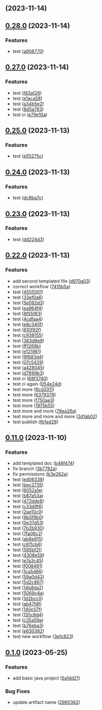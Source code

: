 ## [](https://github.com/aps831/workflows-testbed-maven/compare/v0.28.0...v) (2023-11-14)

## [0.28.0](https://github.com/aps831/workflows-testbed-maven/compare/v0.27.0...v0.28.0) (2023-11-14)


### Features

* test ([a908770](https://github.com/aps831/workflows-testbed-maven/commit/a90877094e195ae65481dc06a22ab9300ab682af))

## [0.27.0](https://github.com/aps831/workflows-testbed-maven/compare/v0.25.0...v0.27.0) (2023-11-14)


### Features

* test ([f43a126](https://github.com/aps831/workflows-testbed-maven/commit/f43a1260e537bfe170b982bf3fc1aa872a605ee9))
* test ([e1aca58](https://github.com/aps831/workflows-testbed-maven/commit/e1aca58d3af083b85bbee19f329a4d367bb16cee))
* test ([a34b5e2](https://github.com/aps831/workflows-testbed-maven/commit/a34b5e2d1625648a6ce04fd6acdb73affd26cdc6))
* test ([8d5a793](https://github.com/aps831/workflows-testbed-maven/commit/8d5a793f165a6a1d2771361f2f172b6f30b2e7ab))
* test ci ([e79e10a](https://github.com/aps831/workflows-testbed-maven/commit/e79e10a1b73b95fc9ed608645f9f72a08b75aa4d))

## [0.25.0](https://github.com/aps831/workflows-testbed-maven/compare/v0.24.0...v0.25.0) (2023-11-13)


### Features

* test ([e55275c](https://github.com/aps831/workflows-testbed-maven/commit/e55275cf69fdef664a41a645042fc2dfc1b0a618))

## [0.24.0](https://github.com/aps831/workflows-testbed-maven/compare/v0.23.0...v0.24.0) (2023-11-13)


### Features

* test ([dc8ba7c](https://github.com/aps831/workflows-testbed-maven/commit/dc8ba7c780b959f2c5c03d30b71c45a6bb8fd4b8))

## [0.23.0](https://github.com/aps831/workflows-testbed-maven/compare/v0.22.0...v0.23.0) (2023-11-13)


### Features

* test ([dd224d3](https://github.com/aps831/workflows-testbed-maven/commit/dd224d3a7903759c6c67901bd16753a9b26e05b6))

## [0.22.0](https://github.com/aps831/workflows-testbed-maven/compare/v0.11.0...v0.22.0) (2023-11-13)


### Features

* add second templated file ([d970a03](https://github.com/aps831/workflows-testbed-maven/commit/d970a0391d4ab6a1b81b8d52b49c21bf3942128d))
* correct workflow ([7415b5a](https://github.com/aps831/workflows-testbed-maven/commit/7415b5a3dbc56cd409e30339ad295f375dd85ace))
* test ([4555501](https://github.com/aps831/workflows-testbed-maven/commit/455550140a062bc4413374156c4ddfada7251844))
* test ([33ef0a6](https://github.com/aps831/workflows-testbed-maven/commit/33ef0a609131c04f307d2b5d6e4363f470c1cbf4))
* test ([5e092d3](https://github.com/aps831/workflows-testbed-maven/commit/5e092d3e22631dc197011203e3c5021e850b7ee9))
* test ([ea964f4](https://github.com/aps831/workflows-testbed-maven/commit/ea964f44920c98d44266310253c04b0fea882b4f))
* test ([8f55f83](https://github.com/aps831/workflows-testbed-maven/commit/8f55f833d9eb6f3eb9d79ea8f2302c6a4322daee))
* test ([4cdfaa4](https://github.com/aps831/workflows-testbed-maven/commit/4cdfaa46e5ff47bcf5383294f73846bf0ffdfa3c))
* test ([e8c340f](https://github.com/aps831/workflows-testbed-maven/commit/e8c340fc657b4f879414628e251019d012a0975a))
* test ([610f92f](https://github.com/aps831/workflows-testbed-maven/commit/610f92ffff2eb2aa27e45f2b82c303db6bfac16d))
* test ([c938155](https://github.com/aps831/workflows-testbed-maven/commit/c938155990482e4e3af394baab8a3a7c1f1c715c))
* test ([383d9e9](https://github.com/aps831/workflows-testbed-maven/commit/383d9e9f444ee335fed6591087099cae2af0bfa7))
* test ([ff1269b](https://github.com/aps831/workflows-testbed-maven/commit/ff1269b65992f718e07bc94e3f683a68a44a0ad3))
* test ([e121961](https://github.com/aps831/workflows-testbed-maven/commit/e12196137ee9d272f1146c587c22595421609757))
* test ([9f683d4](https://github.com/aps831/workflows-testbed-maven/commit/9f683d4becec365c7a20fa1fcfe481b36cf01498))
* test ([07c5429](https://github.com/aps831/workflows-testbed-maven/commit/07c5429d34985e8feacc7aee920cb82f156e04fd))
* test ([a428045](https://github.com/aps831/workflows-testbed-maven/commit/a428045c98ff6e1d492c1db5f27209807ca87444))
* test ([d7899b3](https://github.com/aps831/workflows-testbed-maven/commit/d7899b3ba6aacfdf8c0f60f3dd0692463c830f48))
* test ci ([68f3740](https://github.com/aps831/workflows-testbed-maven/commit/68f37403f5db5205a2337bc07b30d60bc3b466f6))
* test ci again ([054e24d](https://github.com/aps831/workflows-testbed-maven/commit/054e24d723ba15e2baf7189517ba8c87e209d149))
* test more ([9cd3311](https://github.com/aps831/workflows-testbed-maven/commit/9cd3311381e4dce3fd8e849bd80b37dc1bdf0435))
* test more ([6379379](https://github.com/aps831/workflows-testbed-maven/commit/63793796ee9866f03284e4786024d76651331d3f))
* test more ([f750ae3](https://github.com/aps831/workflows-testbed-maven/commit/f750ae33b1c05bda2a2817ef5694750e805cbc2e))
* test more ([1975b55](https://github.com/aps831/workflows-testbed-maven/commit/1975b5573b7966c48a515fb5a1d322c71f963c63))
* test more and more ([78ea26a](https://github.com/aps831/workflows-testbed-maven/commit/78ea26a249357ad6fc927be4ff228e622e2ec547))
* test more and more and more ([3d1ab02](https://github.com/aps831/workflows-testbed-maven/commit/3d1ab024b56fae0bd8af9fe3cc36e111edd4508f))
* test publish ([fb1ed28](https://github.com/aps831/workflows-testbed-maven/commit/fb1ed28074c6eee7f7ee5c69411ef908c8c355df))

## [0.11.0](https://github.com/aps831/workflows-testbed-maven/compare/v0.1.0...v0.11.0) (2023-11-10)


### Features

* add templated doc ([b48f474](https://github.com/aps831/workflows-testbed-maven/commit/b48f4742e72f2fdeb2877632f5014d68e783d472))
* fix branch ([3b7782a](https://github.com/aps831/workflows-testbed-maven/commit/3b7782a5aa1babcf84f6bb3386b89f11de22ecc7))
* fix permissions ([b3e262a](https://github.com/aps831/workflows-testbed-maven/commit/b3e262aedf3b59561a4b52a618cf7b15d29e781d))
* test ([ed06338](https://github.com/aps831/workflows-testbed-maven/commit/ed06338d8e1cb40f70a764a6139ce08bb31d012c))
* test ([bec2735](https://github.com/aps831/workflows-testbed-maven/commit/bec27353214b135f63100c7e1e3e780104d74d6c))
* test ([6052a1e](https://github.com/aps831/workflows-testbed-maven/commit/6052a1ed11a7e35590242f91b58311b6d413706a))
* test ([b87a53a](https://github.com/aps831/workflows-testbed-maven/commit/b87a53af506ad4bfec1f420ea721f3a2e190dbee))
* test ([472dde8](https://github.com/aps831/workflows-testbed-maven/commit/472dde88bf2dac599c5c268e601590f67d12ddd2))
* test ([c33d9f6](https://github.com/aps831/workflows-testbed-maven/commit/c33d9f6d380cf031736fc0b143e2f80af271df55))
* test ([2ae10c0](https://github.com/aps831/workflows-testbed-maven/commit/2ae10c0df847c79f36c792a4bf84be98f4725ed5))
* test ([9b0f9b0](https://github.com/aps831/workflows-testbed-maven/commit/9b0f9b0ce25622db5c6bb8e39c9c5d7a920d1698))
* test ([0e37d53](https://github.com/aps831/workflows-testbed-maven/commit/0e37d53f45e13f9baf62ff20152118ac717b0426))
* test ([7b2b930](https://github.com/aps831/workflows-testbed-maven/commit/7b2b93022e40e74c1224ff6c33db6a635da2df79))
* test ([7fa06c2](https://github.com/aps831/workflows-testbed-maven/commit/7fa06c254b1062d14022cfc59c376512f7cfb78f))
* test ([ab8e915](https://github.com/aps831/workflows-testbed-maven/commit/ab8e915b93d4d736ab873b94ad7ed90391b232c4))
* test ([c811cb6](https://github.com/aps831/workflows-testbed-maven/commit/c811cb672c97906d4796be6b36e88bf2bc144b94))
* test ([585bf2f](https://github.com/aps831/workflows-testbed-maven/commit/585bf2ffd4b91271306dd0bf2ce04fc6964b08da))
* test ([4308e59](https://github.com/aps831/workflows-testbed-maven/commit/4308e5978d9e12ec3f7be68bd556d7624f34c354))
* test ([e7a3c45](https://github.com/aps831/workflows-testbed-maven/commit/e7a3c4539e5e8848c4f64947ac9281e81f46fbc4))
* test ([f008491](https://github.com/aps831/workflows-testbed-maven/commit/f008491103339d15a9c8379a25e63b1bd2ba0bdf))
* test ([1ca5d66](https://github.com/aps831/workflows-testbed-maven/commit/1ca5d66c4dca2bd68b381b3a0e2bca2ab8fcae99))
* test ([59a0d43](https://github.com/aps831/workflows-testbed-maven/commit/59a0d43572e8fc4d0d5368e0073fc20f3cab1aad))
* test ([5d2c867](https://github.com/aps831/workflows-testbed-maven/commit/5d2c867bad340c78326d81e5da690104c43ed58f))
* test ([14b8da2](https://github.com/aps831/workflows-testbed-maven/commit/14b8da2712b1a6ec6bbeed18542a3fe48dfd9200))
* test ([5069c4a](https://github.com/aps831/workflows-testbed-maven/commit/5069c4a920d75cce519e1595d8461fdeaf2bc973))
* test ([1d2bcc0](https://github.com/aps831/workflows-testbed-maven/commit/1d2bcc0e6aadf96182d7f31602b146a409e44585))
* test ([ab47f4f](https://github.com/aps831/workflows-testbed-maven/commit/ab47f4f96fe4ba77720ba1bd0371a7f0ac00acc0))
* test ([140c07f](https://github.com/aps831/workflows-testbed-maven/commit/140c07fac99bc58158a5abe0891aa9070e370b59))
* test ([135c6d4](https://github.com/aps831/workflows-testbed-maven/commit/135c6d4074a8615008b206931b5d69eea75a848b))
* test ([c35a59a](https://github.com/aps831/workflows-testbed-maven/commit/c35a59a2f6790e468da19867207d5d69f4f3b942))
* test ([b76eba3](https://github.com/aps831/workflows-testbed-maven/commit/b76eba31e385c4b1b598725d52cf40a90c519ebd))
* test ([e630382](https://github.com/aps831/workflows-testbed-maven/commit/e6303821e4c5c957115f8ec2100a53e900503168))
* test new workflow ([3efc823](https://github.com/aps831/workflows-testbed-maven/commit/3efc823e11a947fd553cef73ed4ebedefddfefd7))

## [0.1.0](https://github.com/aps831/workflows-testbed-maven/compare/5a1dd21c13995ebe7ccad482fda39cdcf6861a0a...v0.1.0) (2023-05-25)


### Features

* add basic java project ([5a1dd21](https://github.com/aps831/workflows-testbed-maven/commit/5a1dd21c13995ebe7ccad482fda39cdcf6861a0a))


### Bug Fixes

* update artifact name ([2960362](https://github.com/aps831/workflows-testbed-maven/commit/29603622280b39654f4275a6153f7e9f165e4b51))

